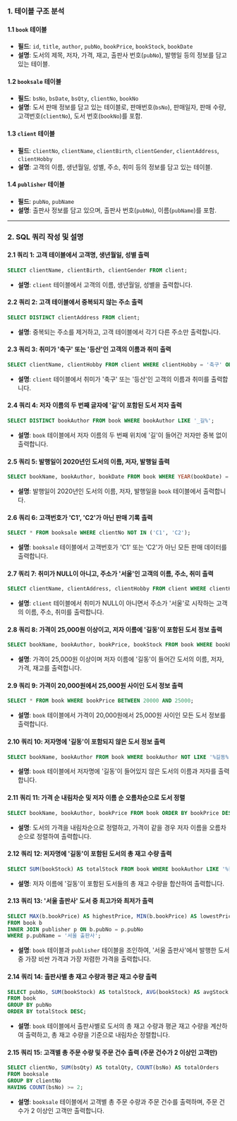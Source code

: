 ### 1. 테이블 구조 분석 

#### 1.1 **`book` 테이블**
- **필드**: `id`, `title`, `author`, `pubNo`, `bookPrice`, `bookStock`, `bookDate`
- **설명**: 도서의 제목, 저자, 가격, 재고, 출판사 번호(`pubNo`), 발행일 등의 정보를 담고 있는 테이블.

#### 1.2 **`booksale` 테이블**
- **필드**: `bsNo`, `bsDate`, `bsQty`, `clientNo`, `bookNo`
- **설명**: 도서 판매 정보를 담고 있는 테이블로, 판매번호(`bsNo`), 판매일자, 판매 수량, 고객번호(`clientNo`), 도서 번호(`bookNo`)를 포함.

#### 1.3 **`client` 테이블**
- **필드**: `clientNo`, `clientName`, `clientBirth`, `clientGender`, `clientAddress`, `clientHobby`
- **설명**: 고객의 이름, 생년월일, 성별, 주소, 취미 등의 정보를 담고 있는 테이블.

#### 1.4 **`publisher` 테이블**
- **필드**: `pubNo`, `pubName`
- **설명**: 출판사 정보를 담고 있으며, 출판사 번호(`pubNo`), 이름(`pubName`)를 포함.

---

### 2. SQL 쿼리 작성 및 설명

#### 2.1 **쿼리 1**: 고객 테이블에서 고객명, 생년월일, 성별 출력
```sql
SELECT clientName, clientBirth, clientGender FROM client;
```
- **설명**: `client` 테이블에서 고객의 이름, 생년월일, 성별을 출력합니다.

#### 2.2 **쿼리 2**: 고객 테이블에서 중복되지 않는 주소 출력
```sql
SELECT DISTINCT clientAddress FROM client;
```
- **설명**: 중복되는 주소를 제거하고, 고객 테이블에서 각기 다른 주소만 출력합니다.

#### 2.3 **쿼리 3**: 취미가 '축구' 또는 '등산'인 고객의 이름과 취미 출력
```sql
SELECT clientName, clientHobby FROM client WHERE clientHobby = '축구' OR clientHobby = '등산';
```
- **설명**: `client` 테이블에서 취미가 '축구' 또는 '등산'인 고객의 이름과 취미를 출력합니다.

#### 2.4 **쿼리 4**: 저자 이름의 두 번째 글자에 '길'이 포함된 도서 저자 출력
```sql
SELECT DISTINCT bookAuthor FROM book WHERE bookAuthor LIKE '_길%';
```
- **설명**: `book` 테이블에서 저자 이름의 두 번째 위치에 '길'이 들어간 저자만 중복 없이 출력합니다.

#### 2.5 **쿼리 5**: 발행일이 2020년인 도서의 이름, 저자, 발행일 출력
```sql
SELECT bookName, bookAuthor, bookDate FROM book WHERE YEAR(bookDate) = 2020;
```
- **설명**: 발행일이 2020년인 도서의 이름, 저자, 발행일을 `book` 테이블에서 출력합니다.

#### 2.6 **쿼리 6**: 고객번호가 'C1', 'C2'가 아닌 판매 기록 출력
```sql
SELECT * FROM booksale WHERE clientNo NOT IN ('C1', 'C2');
```
- **설명**: `booksale` 테이블에서 고객번호가 'C1' 또는 'C2'가 아닌 모든 판매 데이터를 출력합니다.

#### 2.7 **쿼리 7**: 취미가 NULL이 아니고, 주소가 '서울'인 고객의 이름, 주소, 취미 출력
```sql
SELECT clientName, clientAddress, clientHobby FROM client WHERE clientHobby IS NOT NULL AND clientAddress LIKE '서울%';
```
- **설명**: `client` 테이블에서 취미가 NULL이 아니면서 주소가 '서울'로 시작하는 고객의 이름, 주소, 취미를 출력합니다.

#### 2.8 **쿼리 8**: 가격이 25,000원 이상이고, 저자 이름에 '길동'이 포함된 도서 정보 출력
```sql
SELECT bookName, bookAuthor, bookPrice, bookStock FROM book WHERE bookPrice >= 25000 AND bookAuthor LIKE '%길동%';
```
- **설명**: 가격이 25,000원 이상이며 저자 이름에 '길동'이 들어간 도서의 이름, 저자, 가격, 재고를 출력합니다.

#### 2.9 **쿼리 9**: 가격이 20,000원에서 25,000원 사이인 도서 정보 출력
```sql
SELECT * FROM book WHERE bookPrice BETWEEN 20000 AND 25000;
```
- **설명**: `book` 테이블에서 가격이 20,000원에서 25,000원 사이인 모든 도서 정보를 출력합니다.

#### 2.10 **쿼리 10**: 저자명에 '길동'이 포함되지 않은 도서 정보 출력
```sql
SELECT bookName, bookAuthor FROM book WHERE bookAuthor NOT LIKE '%길동%';
```
- **설명**: `book` 테이블에서 저자명에 '길동'이 들어있지 않은 도서의 이름과 저자를 출력합니다.

#### 2.11 **쿼리 11**: 가격 순 내림차순 및 저자 이름 순 오름차순으로 도서 정렬
```sql
SELECT bookName, bookAuthor, bookPrice FROM book ORDER BY bookPrice DESC, bookAuthor ASC;
```
- **설명**: 도서의 가격을 내림차순으로 정렬하고, 가격이 같을 경우 저자 이름을 오름차순으로 정렬하여 출력합니다.

#### 2.12 **쿼리 12**: 저자명에 '길동'이 포함된 도서의 총 재고 수량 출력
```sql
SELECT SUM(bookStock) AS totalStock FROM book WHERE bookAuthor LIKE '%길동%';
```
- **설명**: 저자 이름에 '길동'이 포함된 도서들의 총 재고 수량을 합산하여 출력합니다.

#### 2.13 **쿼리 13**: '서울 출판사' 도서 중 최고가와 최저가 출력
```sql
SELECT MAX(b.bookPrice) AS highestPrice, MIN(b.bookPrice) AS lowestPrice
FROM book b
INNER JOIN publisher p ON b.pubNo = p.pubNo
WHERE p.pubName = '서울 출판사';
```
- **설명**: `book` 테이블과 `publisher` 테이블을 조인하여, '서울 출판사'에서 발행한 도서 중 가장 비싼 가격과 가장 저렴한 가격을 출력합니다.

#### 2.14 **쿼리 14**: 출판사별 총 재고 수량과 평균 재고 수량 출력
```sql
SELECT pubNo, SUM(bookStock) AS totalStock, AVG(bookStock) AS avgStock
FROM book
GROUP BY pubNo
ORDER BY totalStock DESC;
```
- **설명**: `book` 테이블에서 출판사별로 도서의 총 재고 수량과 평균 재고 수량을 계산하여 출력하고, 총 재고 수량을 기준으로 내림차순 정렬합니다.

#### 2.15 **쿼리 15**: 고객별 총 주문 수량 및 주문 건수 출력 (주문 건수가 2 이상인 고객만)
```sql
SELECT clientNo, SUM(bsQty) AS totalQty, COUNT(bsNo) AS totalOrders
FROM booksale
GROUP BY clientNo
HAVING COUNT(bsNo) >= 2;
```
- **설명**: `booksale` 테이블에서 고객별 총 주문 수량과 주문 건수를 출력하며, 주문 건수가 2 이상인 고객만 출력합니다.